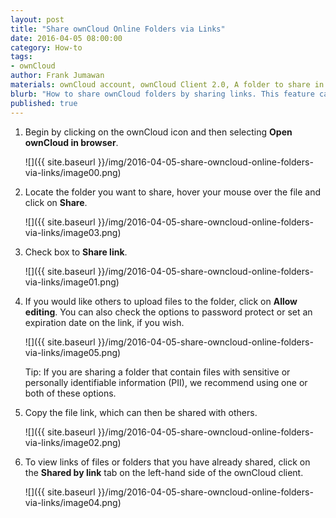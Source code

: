 ```yaml
---
layout: post
title: "Share ownCloud Online Folders via Links"
date: 2016-04-05 08:00:00
category: How-to
tags:
- ownCloud
author: Frank Jumawan
materials: ownCloud account, ownCloud Client 2.0, A folder to share in ownCloud
blurb: "How to share ownCloud folders by sharing links. This feature can be used to share your files on ownCloud to others outside of the COE."
published: true
---
```


1. Begin by clicking on the ownCloud icon and then selecting **Open ownCloud in browser**.

    ![]({{ site.baseurl }}/img/2016-04-05-share-owncloud-online-folders-via-links/image00.png)

2. Locate the folder you want to share, hover your mouse over the file and click on **Share**.

    ![]({{ site.baseurl }}/img/2016-04-05-share-owncloud-online-folders-via-links/image03.png)

3. Check box to **Share link**.

    ![]({{ site.baseurl }}/img/2016-04-05-share-owncloud-online-folders-via-links/image01.png)

4. If you would like others to upload files to the folder, click on **Allow editing**. You can also check the options to password protect or set an expiration date on the link, if you wish.

    ![]({{ site.baseurl }}/img/2016-04-05-share-owncloud-online-folders-via-links/image05.png)

    Tip: If you are sharing a folder that contain files with sensitive or personally identifiable information (PII), we recommend using one or both of these options.

5. Copy the file link, which can then be shared with others.

    ![]({{ site.baseurl }}/img/2016-04-05-share-owncloud-online-folders-via-links/image02.png)

6. To view links of files or folders that you have already shared, click on the **Shared by link** tab on the left-hand side of the ownCloud client.

    ![]({{ site.baseurl }}/img/2016-04-05-share-owncloud-online-folders-via-links/image04.png)
